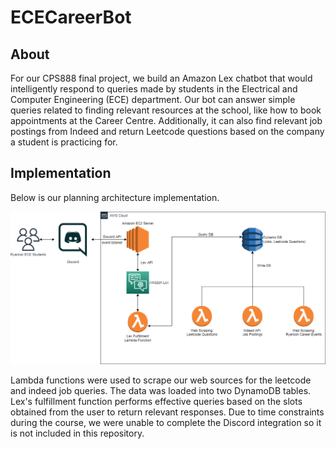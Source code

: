 # ECECareerBot

## About
For our CPS888 final project, we build an Amazon Lex chatbot that would intelligently respond to queries made by students in the Electrical and Computer Engineering (ECE) department. Our bot can answer simple queries related to finding relevant resources at the school, like how to book appointments at the Career Centre. Additionally, it can also find relevant job postings from Indeed and return Leetcode questions based on the company a student is practicing for.

## Implementation

Below is our planning architecture implementation. 

![alt text](https://github.com/Ryerson4thYearGroup/ECECareerBot/blob/main/planned_architecture.png.png)

Lambda functions were used to scrape our web sources for the leetcode and indeed job queries. The data was loaded into two DynamoDB tables. Lex's fulfillment function performs effective queries based on the slots obtained from the user to return relevant responses. Due to time constraints during the course, we were unable to complete the Discord integration so it is not included in this repository. 

